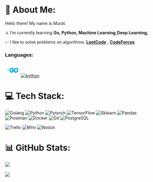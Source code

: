 # :dash: About Me:
Hello there! My name is Murat.

⚔️ I’m currently learning **Go, Python, Machine Learning,Deep Learning,**


 ✅ I like to solve problems on algorithms: [**LeetCode**](https://leetcode.com/user8562GW/) ,
  [**CodeForces**](https://codeforces.com/profile/Last_Shinobi_Of_Mathfuck)


### Languages:

<p align="left">

<a href="https://go.dev/doc/"> <img src="https://github.com/Onigatari/Onigatari/blob/master/icons/Go-Logo_Blue.svg" alt="golang" width="48" height="48"/></a>
<a href="https://www.python.org/doc/"> <img src="https://img.icons8.com/color/48/undefined/python--v1.png" alt="python" width="48" height="48"/></a>

</p>

# 💻 Tech Stack:
![Golang](https://img.shields.io/badge/golang-%230db7ed.svg?style=for-the-badge&logo=go&logoColor=white)
![Python](https://img.shields.io/badge/python-3670A0?style=for-the-badge&logo=python&logoColor=ffdd54)
![Pytorch](https://img.shields.io/badge/pytorch-%230db7ed.svg?style=for-the-badge&logo=pytorch&logoColor=white)
![TensorFlow](https://img.shields.io/badge/Tensorflow-FF6C37.svg?style=for-the-badge&logo=Tensorflow&logoColor=white)
![Sklearn](https://img.shields.io/badge/sklearn-%230db7ed.svg?style=for-the-badge&logo=sklearn&logoColor=white)
![Pandas](https://img.shields.io/badge/Pandas-%FF6C37.svg?style=for-the-badge&logo=Pandas&logoColor=red)
![Postman](https://img.shields.io/badge/Postman-FF6C37?style=for-the-badge&logo=postman&logoColor=white) 
![Docker](https://img.shields.io/badge/docker-%230db7ed.svg?style=for-the-badge&logo=docker&logoColor=white)
![Git](https://img.shields.io/badge/git-red.svg?style=for-the-badge&logo=git&logoColor=white)
![PostgreSQL](https://img.shields.io/badge/postgresql-blue.svg?style=for-the-badge&logo=postgresql&logoColor=white)

![Trello](https://img.shields.io/badge/Trello-%23026AA7.svg?style=for-the-badge&logo=Trello&logoColor=white) 
![Miro](https://img.shields.io/badge/Miro-yellow.svg?style=for-the-badge&logo=Miro&logoColor=black) 
![Notion](https://img.shields.io/badge/Notion-white.svg?style=for-the-badge&logo=Notion&logoColor=black) 

# 📊 GitHub Stats:
<!-- ![](https://github-readme-stats.vercel.app/api?username=melanch0lic&theme=tokyonight&hide_border=false&include_all_commits=true&count_private=true)<br/> -->
![](https://github-readme-streak-stats.herokuapp.com/?user=murolando&theme=tokyonight&hide_border=false)<br/>
<!-- ![](https://github-readme-stats.vercel.app/api/top-langs/?username=melanch0lic&theme=tokyonight&hide_border=false&include_all_commits=true&count_private=true&layout=compact) -->

[![](https://visitcount.itsvg.in/api?id=melanch0lic&icon=0&color=6)](https://visitcount.itsvg.in)

<!-- Proudly created with GPRM ( https://gprm.itsvg.in ) -->

